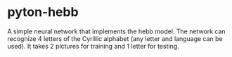# pyton-hebb
A simple neural network that implements the hebb model. The network can recognize 4 letters of the Cyrillic alphabet (any letter and language can be used). It takes 2 pictures for training and 1 letter for testing. 
